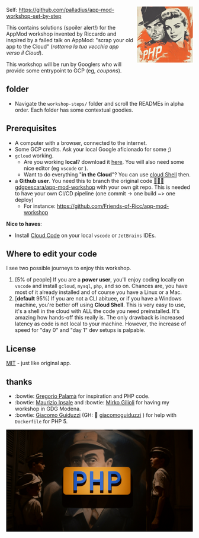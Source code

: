 <div style="float: right; width: 30%; margin-left: 10px;">
<!-- Adjust width (30% or 50%) as needed -->

![Fellini-Amarcord piu sottile](images/fellini-piu-sottile.png)

</div>


Self: https://github.com/palladius/app-mod-workshop-set-by-step

This contains solutions (spoiler alert!) for the AppMod workshop invented by Riccardo and inspired by a failed
talk on AppMod: "scrap your old app to the Cloud" (*rottama la tua vecchia app verso il Cloud*).

This workshop will be run by Googlers who will provide some entrypoint to GCP (eg, *coupons*).

## folder

* Navigate the `workshop-steps/` folder and scroll the READMEs in alpha order. Each folder has some contextual goodies.


## Prerequisites

* A computer with a browser, connected to the internet.
* Some GCP credits. Ask your local Google aficionado for some ;)
* `gcloud` working.
    * Are you working **local**? download it [here](https://cloud.google.com/sdk/docs/install). You will also need some nice editor (eg `vscode` or ).
    * Want to do everything "**in the Cloud**"? You can use [cloud Shell](https://cloud.google.com/shell/docs) then.
* a **Github user**. You need this to branch the original code [🧑🏻‍💻 gdgpescara/app-mod-workshop](https://github.com/gdgpescara/app-mod-workshop) with your own git repo. This is needed to have your own CI/CD pipeline (one commit -> one build ~> one deploy)
    * For instance: https://github.com/Friends-of-Ricc/app-mod-workshop

**Nice to haves**:

* Install [Cloud Code](https://cloud.google.com/code?hl=it) on your local `vscode` or `JetBrains` IDEs.

## Where to edit your code

I see two possible journeys to enjoy this workshop.

1. [5% of people] If you are a **power user**, you'll enjoy coding locally on `vscode` and install `gcloud`, `mysql`, `php`, and so on. Chances are, you have most of it already installed and of course you have a Linux or a Mac.
2. [**default** 95%] If you are not a CLI abituee, or if you have a Windows machine, you're better off using **Cloud Shell**. This is very easy to use, it's a shell in the cloud with ALL the code you need preinstalled. It's amazing how hands-off this really is. The only  drawback is increased latency as code is not local to your machine. However, the increase of speed for "day 0" and "day 1" dev setups is palpable.

## License

[MIT](https://github.com/palladius/app-mod-workshop-set-by-step/blob/main/LICENSE) - just like original app.

## thanks

* :bowtie: [Gregorio Palamà](https://www.linkedin.com/in/gregorio-palam%C3%A0/) for inspiration and PHP code.
* :bowtie: [Maurizio Ipsale](https://www.linkedin.com/in/maurizioipsale/) and :bowtie: [Mirko Gilioli](https://www.linkedin.com/in/mirko-gilioli/) for having my workshop in GDG Modena.
* :bowtie: [Giacomo Guiduzzi](https://www.linkedin.com/in/giacomo-guiduzzi/) (GH: :octopus: [giacomoguiduzzi](https://github.com/giacomoguiduzzi) ) for help with `Dockerfile` for PHP 5.

![Image](images/php-amarcord.png)

